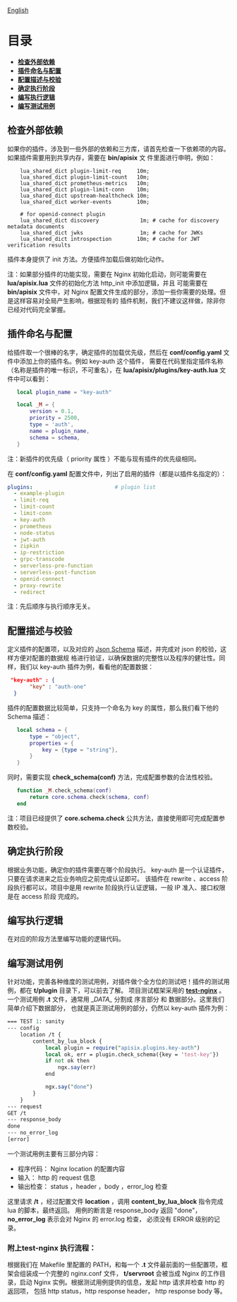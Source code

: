 <!--
#
# Licensed to the Apache Software Foundation (ASF) under one or more
# contributor license agreements.  See the NOTICE file distributed with
# this work for additional information regarding copyright ownership.
# The ASF licenses this file to You under the Apache License, Version 2.0
# (the "License"); you may not use this file except in compliance with
# the License.  You may obtain a copy of the License at
#
#     http://www.apache.org/licenses/LICENSE-2.0
#
# Unless required by applicable law or agreed to in writing, software
# distributed under the License is distributed on an "AS IS" BASIS,
# WITHOUT WARRANTIES OR CONDITIONS OF ANY KIND, either express or implied.
# See the License for the specific language governing permissions and
# limitations under the License.
#
-->
[English](plugin-develop.md)

# 目录
- [**检查外部依赖**](#检查外部依赖)
- [**插件命名与配置**](#插件命名与配置)
- [**配置描述与校验**](#配置描述与校验)
- [**确定执行阶段**](#确定执行阶段)
- [**编写执行逻辑**](#编写执行逻辑)
- [**编写测试用例**](#编写测试用例)


## 检查外部依赖

如果你的插件，涉及到一些外部的依赖和三方库，请首先检查一下依赖项的内容。 如果插件需要用到共享内存，需要在 __bin/apisix__ 文
件里面进行申明，例如：

```nginx
    lua_shared_dict plugin-limit-req     10m;
    lua_shared_dict plugin-limit-count   10m;
    lua_shared_dict prometheus-metrics   10m;
    lua_shared_dict plugin-limit-conn    10m;
    lua_shared_dict upstream-healthcheck 10m;
    lua_shared_dict worker-events        10m;

    # for openid-connect plugin
    lua_shared_dict discovery             1m; # cache for discovery metadata documents
    lua_shared_dict jwks                  1m; # cache for JWKs
    lua_shared_dict introspection        10m; # cache for JWT verification results
```

插件本身提供了 init 方法。方便插件加载后做初始化动作。

注：如果部分插件的功能实现，需要在 Nginx 初始化启动，则可能需要在 __lua/apisix.lua__ 文件的初始化方法 http_init 中添加逻辑，并且
    可能需要在 __bin/apisix__ 文件中，对 Nginx 配置文件生成的部分，添加一些你需要的处理。但是这样容易对全局产生影响，根据现有的
    插件机制，我们不建议这样做，除非你已经对代码完全掌握。

## 插件命名与配置

给插件取一个很棒的名字，确定插件的加载优先级，然后在 __conf/config.yaml__ 文件中添加上你的插件名。例如 key-auth 这个插件，
需要在代码里指定插件名称（名称是插件的唯一标识，不可重名），在 __lua/apisix/plugins/key-auth.lua__ 文件中可以看到：

```lua
   local plugin_name = "key-auth"

   local _M = {
       version = 0.1,
       priority = 2500,
       type = 'auth',
       name = plugin_name,
       schema = schema,
   }
```

注：新插件的优先级（ priority 属性 ）不能与现有插件的优先级相同。

在 __conf/config.yaml__ 配置文件中，列出了启用的插件（都是以插件名指定的）：

```yaml
plugins:                          # plugin list
  - example-plugin
  - limit-req
  - limit-count
  - limit-conn
  - key-auth
  - prometheus
  - node-status
  - jwt-auth
  - zipkin
  - ip-restriction
  - grpc-transcode
  - serverless-pre-function
  - serverless-post-function
  - openid-connect
  - proxy-rewrite
  - redirect
```

注：先后顺序与执行顺序无关。

## 配置描述与校验

定义插件的配置项，以及对应的 [Json Schema](https://json-schema.org) 描述，并完成对 json 的校验，这样方便对配置的数据规
格进行验证，以确保数据的完整性以及程序的健壮性。同样，我们以 key-auth 插件为例，看看他的配置数据：

```json
 "key-auth" : {
       "key" : "auth-one"
  }
```

插件的配置数据比较简单，只支持一个命名为 key 的属性，那么我们看下他的 Schema 描述：

```lua
   local schema = {
       type = "object",
       properties = {
           key = {type = "string"},
       }
   }
```

同时，需要实现 __check_schema(conf)__ 方法，完成配置参数的合法性校验。

```lua
   function _M.check_schema(conf)
       return core.schema.check(schema, conf)
   end
```

注：项目已经提供了 __core.schema.check__ 公共方法，直接使用即可完成配置参数校验。

## 确定执行阶段

根据业务功能，确定你的插件需要在哪个阶段执行。 key-auth 是一个认证插件，只要在请求进来之后业务响应之前完成认证即可。
该插件在 rewrite 、access 阶段执行都可以，项目中是用 rewrite 阶段执行认证逻辑，一般 IP 准入、接口权限是在 access 阶段
完成的。

## 编写执行逻辑

在对应的阶段方法里编写功能的逻辑代码。

## 编写测试用例

针对功能，完善各种维度的测试用例，对插件做个全方位的测试吧！插件的测试用例，都在 __t/plugin__ 目录下，可以前去了解。
项目测试框架采用的 [****test-nginx****](https://github.com/openresty/test-nginx)  。
一个测试用例 __.t__ 文件，通常用 \__DATA\__ 分割成 序言部分 和 数据部分。这里我们简单介绍下数据部分，
也就是真正测试用例的部分，仍然以 key-auth 插件为例：

```perl
=== TEST 1: sanity
--- config
    location /t {
        content_by_lua_block {
            local plugin = require("apisix.plugins.key-auth")
            local ok, err = plugin.check_schema({key = 'test-key'})
            if not ok then
                ngx.say(err)
            end

            ngx.say("done")
        }
    }
--- request
GET /t
--- response_body
done
--- no_error_log
[error]
```

一个测试用例主要有三部分内容：
- 程序代码： Nginx  location 的配置内容
- 输入： http 的 request 信息
- 输出检查： status ，header ，body ，error_log 检查

这里请求 __/t__ ，经过配置文件 __location__ ，调用 __content_by_lua_block__ 指令完成 lua 的脚本，最终返回。
用例的断言是 response_body 返回 "done"，__no_error_log__ 表示会对 Nginx 的 error.log 检查，
必须没有 ERROR 级别的记录。

### 附上test-nginx 执行流程：

根据我们在 Makefile 里配置的 PATH，和每一个 __.t__ 文件最前面的一些配置项，框架会组装成一个完整的 nginx.conf 文件，
__t/servroot__ 会被当成 Nginx 的工作目录，启动 Nginx 实例。根据测试用例提供的信息，发起 http 请求并检查 http 的返回项，
包括 http status，http response header， http response body 等。

